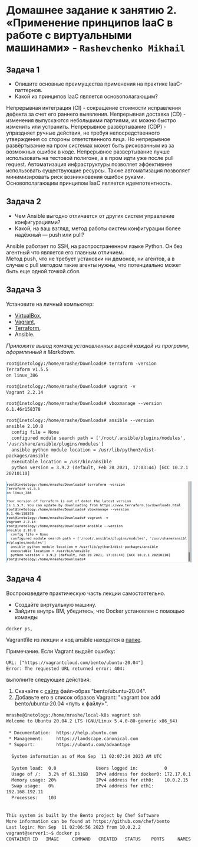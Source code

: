 # Домашнее задание к занятию 2. «Применение принципов IaaC в работе с виртуальными машинами» - `Rashevchenko Mikhail`

## Задача 1

- Опишите основные преимущества применения на практике IaaC-паттернов.
- Какой из принципов IaaC является основополагающим?

Непрерывная интеграция (CI) - сокращение стоимости исправления дефекта за счет его раннего выявления. Непрерывная доставка (CD) - изменения выпускаются небольшими партиями, их можно быстро изменить или устранить. Непрерывное развёртывание (CDP) - упраздняет ручные действия, не требуя непосредственного утверждения со стороны ответственного лица. Но непрерывное развёртывание на пром системах может быть рискованным из за возможных ошибок в коде. Непрерывное развертывание лучше использовать на тестовой полигоне, а в пром идти уже после pull request.
Автоматизация инфраструктуры позволяет эффективнее использовать существующие ресурсы. Также автоматизация позволяет минимизировать риск возникновения ошибок руками. Основополагающим принципом IaaC является идемпотентность.


## Задача 2

- Чем Ansible выгодно отличается от других систем управление конфигурациями?
- Какой, на ваш взгляд, метод работы систем конфигурации более надёжный — push или pull?

Ansible работает по SSH, на распространенном языке Python. Он без агентный что является его главным отличием.   
Метод push, что не требует установки ни демонов, ни агентов, а в случае с pull методом такие агенты нужны, что потенциально может быть еще одной точкой сбоя.


## Задача 3

Установите на личный компьютер:

- [VirtualBox](https://www.virtualbox.org/),
- [Vagrant](https://github.com/netology-code/devops-materials),
- [Terraform](https://github.com/netology-code/devops-materials/blob/master/README.md),
- Ansible.

*Приложите вывод команд установленных версий каждой из программ, оформленный в Markdown.*

```
root@1netology:/home/mrashe/Downloads# terraform -version
Terraform v1.5.5
on linux_386
```
```
root@1netology:/home/mrashe/Downloads# vagrant -v
Vagrant 2.2.14
```
```
root@1netology:/home/mrashe/Downloads# vboxmanage --version
6.1.46r158378
```
```
root@1netology:/home/mrashe/Downloads# ansible --version
ansible 2.10.8
  config file = None
  configured module search path = ['/root/.ansible/plugins/modules', '/usr/share/ansible/plugins/modules']
  ansible python module location = /usr/lib/python3/dist-packages/ansible
  executable location = /usr/bin/ansible
  python version = 3.9.2 (default, Feb 28 2021, 17:03:44) [GCC 10.2.1 20210110]
```
 ![](https://github.com/mrashevchenko/gitlab-hw/blob/hw05-virt-02/img/hw050201.png)  
## Задача 4 

Воспроизведите практическую часть лекции самостоятельно.

- Создайте виртуальную машину.
- Зайдите внутрь ВМ, убедитесь, что Docker установлен с помощью команды
```
docker ps,
```
Vagrantfile из лекции и код ansible находятся в [папке](https://github.com/netology-code/virt-homeworks/tree/virt-11/05-virt-02-iaac/src).

Примечание. Если Vagrant выдаёт ошибку:
```
URL: ["https://vagrantcloud.com/bento/ubuntu-20.04"]     
Error: The requested URL returned error: 404:
```

выполните следующие действия:

1. Скачайте с [сайта](https://app.vagrantup.com/bento/boxes/ubuntu-20.04) файл-образ "bento/ubuntu-20.04".
2. Добавьте его в список образов Vagrant: "vagrant box add bento/ubuntu-20.04 <путь к файлу>".

```
mrashe@1netology:/home/mrashe/local-k8s vagrant ssh
Welcome to Ubuntu 20.04.2 LTS (GNU/Linux 5.4.0-80-generic x86_64)

 * Documentation:  https://help.ubuntu.com
 * Management:     https://landscape.canonical.com
 * Support:        https://ubuntu.com/advantage

  System information as of Mon Sep  11 02:07:24 2023 AM UTC

  System load:  0.0               Users logged in:          0
  Usage of /:   3.2% of 61.31GB   IPv4 address for docker0: 172.17.0.1
  Memory usage: 20%               IPv4 address for eth0:    10.0.2.15
  Swap usage:   0%                IPv4 address for eth1:    192.168.192.11
  Processes:    103


This system is built by the Bento project by Chef Software
More information can be found at https://github.com/chef/bento
Last login: Mon Sep  11 02:06:56 2023 from 10.0.2.2
vagrant@server1:~$ docker ps
CONTAINER ID   IMAGE     COMMAND   CREATED   STATUS    PORTS     NAMES
```

